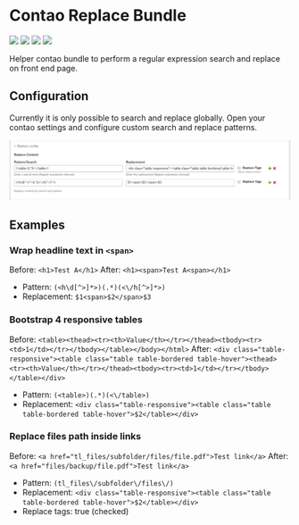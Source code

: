 # Contao Replace Bundle

![](https://img.shields.io/packagist/v/heimrichhannot/contao-bootstrap-hover-dropdown-bundle.svg)
![](https://img.shields.io/packagist/dt/heimrichhannot/contao-bootstrap-hover-dropdown-bundle.svg)
[![](https://img.shields.io/travis/heimrichhannot/contao-bootstrap-hover-dropdown-bundle/master.svg)](https://travis-ci.org/heimrichhannot/contao-bootstrap-hover-dropdown-bundle/)
[![](https://img.shields.io/coveralls/heimrichhannot/contao-bootstrap-hover-dropdown-bundle/master.svg)](https://coveralls.io/github/heimrichhannot/contao-bootstrap-hover-dropdown-bundle)

Helper contao bundle to perform a regular expression search and replace on front end page.

## Configuration

Currently it is only possible to search and replace globally. Open your contao settings and configure custom search and replace patterns.

![Contao settings](src/Resources/doc/replace-settings.png)

## Examples

### Wrap headline text in `<span>`

Before: `<h1>Test A</h1>` 
After: `<h1><span>Test A<span></h1>`

- Pattern: `(<h\d[^>]*>)(.*)(<\/h[^>]*>)`
- Replacement: `$1<span>$2</span>$3`

### Bootstrap 4 responsive tables

Before: `<table><thead><tr><th>Value</th></tr></thead><tbody><tr><td>1</td></tr></tbody></table></body></html>` 
After: `<div class="table-responsive"><table class="table table-bordered table-hover"><thead><tr><th>Value</th></tr></thead><tbody><tr><td>1</td></tr></tbody></table></div>`

- Pattern: `(<table>)(.*)(<\/table>)`
- Replacement: `<div class="table-responsive"><table class="table table-bordered table-hover">$2</table></div>`

### Replace files path inside links

Before: `<a href="tl_files/subfolder/files/file.pdf">Test link</a>` 
After: `<a href="files/backup/file.pdf">Test link</a>`

- Pattern: `(tl_files\/subfolder\/files\/)`
- Replacement: `<div class="table-responsive"><table class="table table-bordered table-hover">$2</table></div>`
- Replace tags: true (checked)